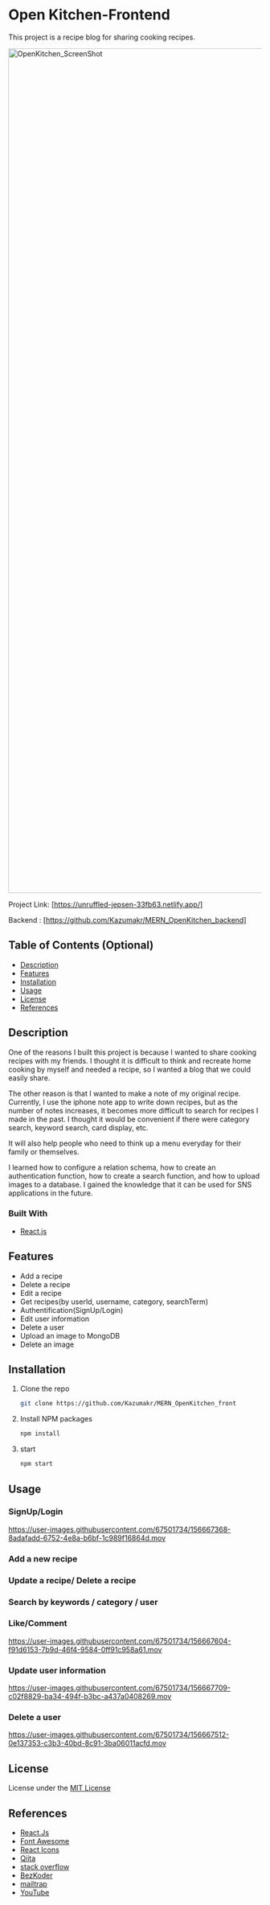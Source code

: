 # Open Kitchen-Frontend

This project is a recipe blog for sharing cooking recipes.

<img width="1680" alt="OpenKitchen_ScreenShot" src="https://user-images.githubusercontent.com/67501734/156523455-9b3db4f1-39e3-4a72-8b7a-749cdf08dc56.png">

Project Link: [https://unruffled-jepsen-33fb63.netlify.app/]

Backend : [https://github.com/Kazumakr/MERN_OpenKitchen_backend]

## Table of Contents (Optional)

- [Description](#description)
- [Features](#features)
- [Installation](#installation)
- [Usage](#usage)
- [License](#license)
- [References](#references)

## Description

One of the reasons I built this project is because I wanted to share cooking recipes with my friends. I thought it is difficult to think and recreate home cooking by myself and needed a recipe, so I wanted a blog that we could easily share.

The other reason is that I wanted to make a note of my original recipe. Currently, I use the iphone note app to write down recipes, but as the number of notes increases, it becomes more difficult to search for recipes I made in the past. I thought it would be convenient if there were category search, keyword search, card display, etc.

It will also help people who need to think up a menu everyday for their family or themselves.

I learned how to configure a relation schema, how to create an authentication function, how to create a search function, and how to upload images to a database.
I gained the knowledge that it can be used for SNS applications in the future.

### Built With

- [React.js](https://reactjs.org/)

## Features

- Add a recipe
- Delete a recipe
- Edit a recipe
- Get recipes(by userId, username, category, searchTerm)
- Authentification(SignUp/Login)
- Edit user information
- Delete a user
- Upload an image to MongoDB
- Delete an image

## Installation

1. Clone the repo
   ```sh
   git clone https://github.com/Kazumakr/MERN_OpenKitchen_front
   ```
2. Install NPM packages
   ```sh
   npm install
   ```
3. start
   ```sh
   npm start
   ```

## Usage

### SignUp/Login
https://user-images.githubusercontent.com/67501734/156667368-8adafadd-6752-4e8a-b6bf-1c989f16864d.mov

### Add a new recipe

### Update a recipe/ Delete a recipe


### Search by keywords / category / user



### Like/Comment
https://user-images.githubusercontent.com/67501734/156667604-f91d6153-7b9d-46f4-9584-0ff91c958a61.mov

### Update user information
https://user-images.githubusercontent.com/67501734/156667709-c02f8829-ba34-494f-b3bc-a437a0408269.mov

### Delete a user
https://user-images.githubusercontent.com/67501734/156667512-0e137353-c3b3-40bd-8c91-3ba06011acfd.mov
## License

License under the [MIT License](LICENSE)

## References

- [React.Js](https://reactjs.org/)
- [Font Awesome](https://fontawesome.com)
- [React Icons](https://react-icons.github.io/react-icons/search)
- [Qiita](https://qiita.com)
- [stack overflow](https://stackoverflow.com)
- [BezKoder](https://www.bezkoder.com)
- [mailtrap](https://mailtrap.io)
- [YouTube](https://www.youtube.com)
